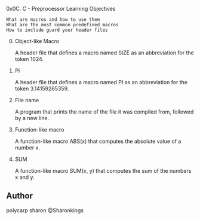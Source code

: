 0x0C. C - Preprocessor
Learning Objectives

    What are macros and how to use them
    What are the most common predefined macros
    How to include guard your header files

0. Object-like Macro

    A header file that defines a macro named SIZE as an abbreviation for the token 1024.

1. Pi

    A header file that defines a macro named PI as an abbreviation for the token 3.14159265359.

2. File name

    A program that prints the name of the file it was compiled from, followed by a new line.

3. Function-like macro

    A function-like macro ABS(x) that computes the absolute value of a number x.

4. SUM

    A function-like macro SUM(x, y) that computes the sum of the numbers x and y.



## Author
polycarp sharon @Sharonkings
